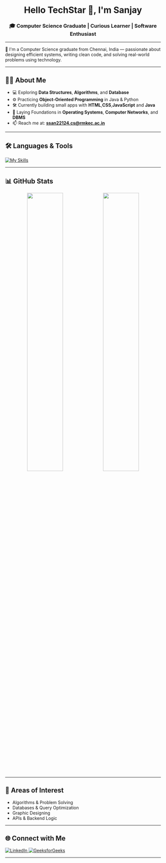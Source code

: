 <!-- README.md -->

<h1 align="center">Hello TechStar 👋, I'm Sanjay</h1>
<h3 align="center">🎓 Computer Science Graduate | Curious Learner | Software Enthusiast</h3>

---

🚀 I'm a Computer Science graduate from Chennai, India — passionate about designing efficient systems, writing clean code, and solving real-world problems using technology.

---

## 👨‍💻 About Me

- 💻 Exploring **Data Structures**, **Algorithms**, and **Database**
- ⚙️ Practicing **Object-Oriented Programming** in Java & Python
- 🛠 Currently building small apps with **HTML**,**CSS**,**JavaScript** and **Java** 
- 🧪 Laying Foundations in  **Operating Systems**, **Computer Networks**, and **DBMS**
- 📫 Reach me at: **ssan22124.cs@rmkec.ac.in**

---

## 🛠️ Languages & Tools

[![My Skills](https://skillicons.dev/icons?i=html,css,js,java,mysql,vscode,idea,figma,postman,git)](https://skillicons.dev)

---

## 📊 GitHub Stats

<p align="center">
  <img src="https://github-readme-stats.vercel.app/api?username=s-sanjay&show_icons=true&theme=tokyonight" width="48%" />
  <img src="https://github-readme-streak-stats.herokuapp.com/?user=s-sanjay&theme=tokyonight" width="48%" />
</p>

---

## 🎯 Areas of Interest

- Algorithms & Problem Solving  
- Databases & Query Optimization
- Graphic Designing 
- APIs & Backend Logic  

---

## 🌐 Connect with Me
<a href="https://www.linkedin.com/in/sanjay-s-939895263/" target="_blank">
  <img src="https://img.icons8.com/color/24/linkedin.png" alt="LinkedIn" />
</a>
<a href="https://auth.geeksforgeeks.org/user/your-gfg-username/profile" target="_blank">
  <img src="https://img.icons8.com/color/24/GeeksforGeeks.png" alt="GeeksforGeeks" />
</a>
<a href="https://img.icons8.com/?size=100&id=wDGo581Ea5Nf&format=png&color=000000"/>

</a>


---

